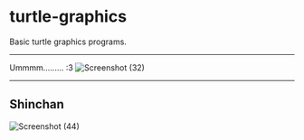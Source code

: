 
# turtle-graphics

Basic turtle graphics programs. 


***

Ummmm......... :3 
![Screenshot (32)](https://user-images.githubusercontent.com/55054089/124822148-293a4700-df8d-11eb-90f8-64356cbbf25c.png)

***

## Shinchan

![Screenshot (44)](https://user-images.githubusercontent.com/55054089/127047699-97c8cf5d-1ae6-4bee-a899-6f20ec189461.png)

